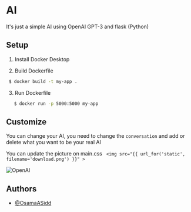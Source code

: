 
# AI
It's just a simple AI using OpenAI GPT-3 and flask (Python)  

## Setup

1. Install Docker Desktop

2. Build Dockerfile 

  ```bash
   $ docker build -t my-app .      
   ```

3. Run Dockerfile

```bash
   $ docker run -p 5000:5000 my-app    
   ```


## Customize

You can change your AI, you need to change the `conversation` and add or delete what you want to be your real AI

You can update the picture on main.css ` <img src="{{ url_for('static', filename='download.png') }}" >`
 

![OpenAI](https://i.blogs.es/0dbd39/openai-gpt-3/1366_2000.jpg)

## Authors

- [@OsamaASidd](https://github.com/OsamaASidd)

